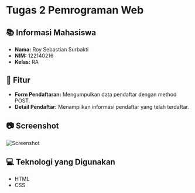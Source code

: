 # Tugas 2 Pemrograman Web

## 📚 Informasi Mahasiswa
- **Nama:** Roy Sebastian Surbakti
- **NIM:** 122140216
- **Kelas:** RA

## 🚀 Fitur
- **Form Pendaftaran:** Mengumpulkan data pendaftar dengan method POST.
- **Detail Pendaftar:** Menampilkan informasi pendaftar yang telah terdaftar.

## 📷 Screenshot
![Screenshot](link_to_screenshot.png)

## 💻 Teknologi yang Digunakan
- HTML
- CSS


